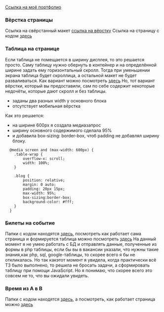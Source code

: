 [Ссылка на моё портфолио](https://inna-malina.github.io/my_cv/)
### Вёрстка страницы
Ссылка на свёрстанный макет [ссылка на вёрстку](https://inna-malina.github.io/nevtrip-little-site/)
Ссылка на страницу с кодом [здесь](https://github.com/Inna-malina/nevtrip-little-site)

### Таблица на странице
Если таблица не помещается в ширину дисплея, то это решается просто. Саму таблицу нужно обернуть в контейнер
и на определённой ширине задать ему горизонтальный скролл. Тогда при уменьшении экрана таблица будет скроллица, а остальной макет не будет разваливаться.
Как вариант можно посмотреть [здесь](https://github.com/Inna-malina/neva-trip-table)
Но, тот вариант вёрстки, который вы предоставили, сам по себе содержит некоторые недочёты, которые дают скролл и без таблицы.
* заданы два разных width у основного блока
* отсутствует мобильная вёрстка

Как это решается:
* на ширине 600рх я создала медиазапрос
* ширину основного содержимого сделала 95%
* и добавила box-sizing: border-box, чтоб padding не добавлял ширину блоку.
```
  @media screen and (max-width: 600px) {
    .table-wrap {
        overflow-x: scroll;
        width: 100%;
    }

    .blog {
        position: relative;
        margin: 0 auto;
        padding: 20px 15px;
        max-width: 95%;
        box-sizing:border-box;
        background-color: #fff;
    }
  }
```
### Билеты на событие
Папки с кодом находятся [здесь](https://github.com/Inna-malina/neatrip-ticket-on-events), посмотреть как работает сама страница и формируется таблица можно посмотреть [здесь](https://inna-malina.github.io/neatrip-ticket-on-events/)
На данный момент я не умею работать с БД и отправлять данные, полученные из формы в php таблицы, если бы вы в вакансии указали, что нужны такие знания,как php, sql, google-таблицы, то скорее всего я бы не откликалась.
Но так какэтот момент я увидела, когда практически всё ТЗ было выполнено, то решила не бросать задачи, а сформировать таблицу при помощи JavaScript. Но я понимаю, что скорее всего это совсем не то, что вы ожидали увидеть.
### Время из A в B
Папки с кодом находятся [здесь](https://github.com/Inna-malina/nevatrip-ticket-on-ship), а посмотреть, как работает страница можно [здесь](https://inna-malina.github.io/nevatrip-ticket-on-ship/)
